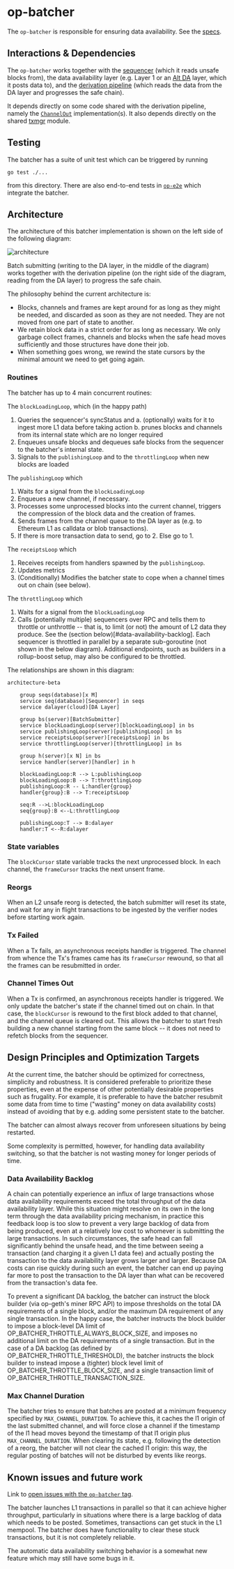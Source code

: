 # op-batcher

The `op-batcher` is responsible for ensuring data availability. See the [specs](https://specs.optimism.io/protocol/batcher.html).

## Interactions & Dependencies

The `op-batcher` works together with the [sequencer](../op-node/) (which it reads unsafe blocks from), the data availability layer (e.g. Layer 1 or an [Alt DA](../op-alt-da/) layer, which it posts data to), and the [derivation pipeline](../op-node/) (which reads the data from the DA layer and progresses the safe chain).

It depends directly on some code shared with the derivation pipeline, namely the [`ChannelOut`](../op-node/rollup/derive/channel_out.go) implementation(s). It also depends directly on the shared [txmgr](../op-service/txmgr/) module.

## Testing

The batcher has a suite of unit test which can be triggered by running

```
go test ./...
```

from this directory. There are also end-to-end tests in [`op-e2e`](../op-e2e/) which integrate the batcher.

## Architecture

The architecture of this batcher implementation is shown on the left side of the following diagram:

![architecture](./architecture.png)

Batch submitting (writing to the DA layer, in the middle of the diagram) works together with the derivation pipeline (on the right side of the diagram, reading from the DA layer) to progress the safe chain.

The philosophy behind the current architecture is:

- Blocks, channels and frames are kept around for as long as they might be needed, and discarded as soon as they are not needed. They are not moved from one part of state to another.
- We retain block data in a strict order for as long as necessary. We only garbage collect frames, channels and blocks when the safe head moves sufficiently and those structures have done their job.
- When something goes wrong, we rewind the state cursors by the minimal amount we need to get going again.

### Routines

The batcher has up to 4 main concurrent routines:

The `blockLoadingLoop`, which (in the happy path)

1. Queries the sequencer's syncStatus and
   a. (optionally) waits for it to ingest more L1 data before taking action
   b. prunes blocks and channels from its internal state which are no longer required
2. Enqueues unsafe blocks and dequeues safe blocks from the sequencer to the batcher's internal state.
3. Signals to the `publishingLoop` and to the `throttlingLoop` when new blocks are loaded

The `publishingLoop` which

1. Waits for a signal from the `blockLoadingLoop`
2. Enqueues a new channel, if necessary.
3. Processes some unprocessed blocks into the current channel, triggers the compression of the block data and the creation of frames.
4. Sends frames from the channel queue to the DA layer as (e.g. to Ethereum L1 as calldata or blob transactions).
5. If there is more transaction data to send, go to 2. Else go to 1.

The `receiptsLoop` which

1. Receives receipts from handlers spawned by the `publishingLoop`.
2. Updates metrics
3. (Conditionally) Modifies the batcher state to cope when a channel times out on chain (see below).

The `throttlingLoop` which

1. Waits for a signal from the `blockLoadingLoop`
2. Calls (potentially multiple) sequencers over RPC and tells them to throttle or unthrottle -- that is, to limit (or not) the amount of L2 data they produce. See the (section below)[#data-availability-backlog]. Each sequencer is throttled in parallel by a separate sub-goroutine (not shown in the below diagram). Additional endpoints, such as builders in a rollup-boost setup, may also be configured to be throttled.

The relationships are shown in this diagram:

```mermaid
architecture-beta

    group seqs(database)[x M]
    service seq(database)[Sequencer] in seqs
    service dalayer(cloud)[DA Layer]

    group bs(server)[BatchSubmitter]
    service blockLoadingLoop(server)[blockLoadingLoop] in bs
    service publishingLoop(server)[publishingLoop] in bs
    service receiptsLoop(server)[receiptsLoop] in bs
    service throttlingLoop(server)[throttlingLoop] in bs

    group h(server)[x N] in bs
    service handler(server)[handler] in h

    blockLoadingLoop:R --> L:publishingLoop
    blockLoadingLoop:B --> T:throttlingLoop
    publishingLoop:R -- L:handler{group}
    handler{group}:B --> T:receiptsLoop

    seq:R -->L:blockLoadingLoop
    seq{group}:B <--L:throttlingLoop

    publishingLoop:T --> B:dalayer
    handler:T <--R:dalayer
```

### State variables

The `blockCursor` state variable tracks the next unprocessed block.
In each channel, the `frameCursor` tracks the next unsent frame.

### Reorgs

When an L2 unsafe reorg is detected, the batch submitter will reset its state, and wait for any in flight transactions to be ingested by the verifier nodes before starting work again.

### Tx Failed

When a Tx fails, an asynchronous receipts handler is triggered. The channel from whence the Tx's frames came has its `frameCursor` rewound, so that all the frames can be resubmitted in order.

### Channel Times Out

When a Tx is confirmed, an asynchronous receipts handler is triggered. We only update the batcher's state if the channel timed out on chain. In that case, the `blockCursor` is rewound to the first block added to that channel, and the channel queue is cleared out. This allows the batcher to start fresh building a new channel starting from the same block -- it does not need to refetch blocks from the sequencer.

## Design Principles and Optimization Targets

At the current time, the batcher should be optimized for correctness, simplicity and robustness. It is considered preferable to prioritize these properties, even at the expense of other potentially desirable properties such as frugality. For example, it is preferable to have the batcher resubmit some data from time to time ("wasting" money on data availability costs) instead of avoiding that by e.g. adding some persistent state to the batcher.

The batcher can almost always recover from unforeseen situations by being restarted.

Some complexity is permitted, however, for handling data availability switching, so that the batcher is not wasting money for longer periods of time.

### Data Availability Backlog

A chain can potentially experience an influx of large transactions whose data availability requirements exceed the total
throughput of the data availability layer. While this situation might resolve on its own in the long term through the
data availability pricing mechanism, in practice this feedback loop is too slow to prevent a very large backlog of data
from being produced, even at a relatively low cost to whomever is submitting the large transactions. In such
circumstances, the safe head can fall significantly behind the unsafe head, and the time between seeing a transaction
(and charging it a given L1 data fee) and actually posting the transaction to the data availability layer grows larger
and larger. Because DA costs can rise quickly during such an event, the batcher can end up paying far more to post the
transaction to the DA layer than what can be recovered from the transaction's data fee.

To prevent a significant DA backlog, the batcher can instruct the block builder (via op-geth's miner RPC API) to impose
thresholds on the total DA requirements of a single block, and/or the maximum DA requirement of any single
transaction. In the happy case, the batcher instructs the block builder to impose a block-level DA limit of
OP_BATCHER_THROTTLE_ALWAYS_BLOCK_SIZE, and imposes no additional limit on the DA requirements of a single
transaction. But in the case of a DA backlog (as defined by OP_BATCHER_THROTTLE_THRESHOLD), the batcher instructs the
block builder to instead impose a (tighter) block level limit of OP_BATCHER_THROTTLE_BLOCK_SIZE, and a single
transaction limit of OP_BATCHER_THROTTLE_TRANSACTION_SIZE.

### Max Channel Duration

The batcher tries to ensure that batches are posted at a minimum frequency specified by `MAX_CHANNEL_DURATION`. To achieve this, it caches the l1 origin of the last submitted channel, and will force close a channel if the timestamp of the l1 head moves beyond the timestamp of that l1 origin plus `MAX_CHANNEL_DURATION`. When clearing its state, e.g. following the detection of a reorg, the batcher will not clear the cached l1 origin: this way, the regular posting of batches will not be disturbed by events like reorgs.

## Known issues and future work

Link to [open issues with the `op-batcher` tag](https://github.com/ethereum-optimism/optimism/issues?q=is%3Aopen+is%3Aissue+label%3AA-op-batcher).

The batcher launches L1 transactions in parallel so that it can achieve higher throughput, particularly in situations where there is a large backlog of data which needs to be posted. Sometimes, transactions can get stuck in the L1 mempool. The batcher does have functionality to clear these stuck transactions, but it is not completely reliable.

The automatic data availability switching behavior is a somewhat new feature which may still have some bugs in it.
